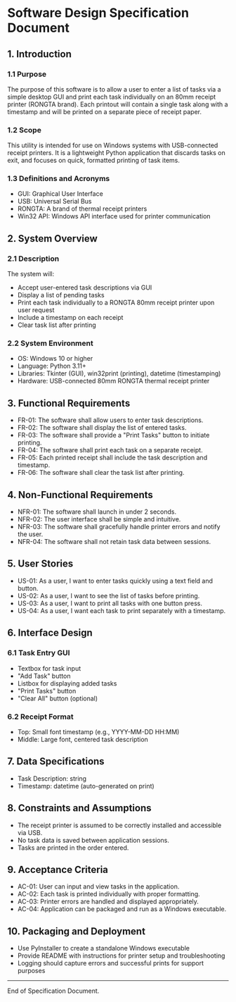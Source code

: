 # Software Design Specification Document

## 1. Introduction

### 1.1 Purpose
The purpose of this software is to allow a user to enter a list of tasks via a simple desktop GUI and print each task individually on an 80mm receipt printer (RONGTA brand). Each printout will contain a single task along with a timestamp and will be printed on a separate piece of receipt paper.

### 1.2 Scope
This utility is intended for use on Windows systems with USB-connected receipt printers. It is a lightweight Python application that discards tasks on exit, and focuses on quick, formatted printing of task items.

### 1.3 Definitions and Acronyms
- GUI: Graphical User Interface
- USB: Universal Serial Bus
- RONGTA: A brand of thermal receipt printers
- Win32 API: Windows API interface used for printer communication

## 2. System Overview

### 2.1 Description
The system will:
- Accept user-entered task descriptions via GUI
- Display a list of pending tasks
- Print each task individually to a RONGTA 80mm receipt printer upon user request
- Include a timestamp on each receipt
- Clear task list after printing

### 2.2 System Environment
- OS: Windows 10 or higher
- Language: Python 3.11+
- Libraries: Tkinter (GUI), win32print (printing), datetime (timestamping)
- Hardware: USB-connected 80mm RONGTA thermal receipt printer

## 3. Functional Requirements
- FR-01: The software shall allow users to enter task descriptions.
- FR-02: The software shall display the list of entered tasks.
- FR-03: The software shall provide a "Print Tasks" button to initiate printing.
- FR-04: The software shall print each task on a separate receipt.
- FR-05: Each printed receipt shall include the task description and timestamp.
- FR-06: The software shall clear the task list after printing.

## 4. Non-Functional Requirements
- NFR-01: The software shall launch in under 2 seconds.
- NFR-02: The user interface shall be simple and intuitive.
- NFR-03: The software shall gracefully handle printer errors and notify the user.
- NFR-04: The software shall not retain task data between sessions.

## 5. User Stories
- US-01: As a user, I want to enter tasks quickly using a text field and button.
- US-02: As a user, I want to see the list of tasks before printing.
- US-03: As a user, I want to print all tasks with one button press.
- US-04: As a user, I want each task to print separately with a timestamp.

## 6. Interface Design

### 6.1 Task Entry GUI
- Textbox for task input
- "Add Task" button
- Listbox for displaying added tasks
- "Print Tasks" button
- "Clear All" button (optional)

### 6.2 Receipt Format
- Top: Small font timestamp (e.g., YYYY-MM-DD HH:MM)
- Middle: Large font, centered task description

## 7. Data Specifications
- Task Description: string
- Timestamp: datetime (auto-generated on print)

## 8. Constraints and Assumptions
- The receipt printer is assumed to be correctly installed and accessible via USB.
- No task data is saved between application sessions.
- Tasks are printed in the order entered.

## 9. Acceptance Criteria
- AC-01: User can input and view tasks in the application.
- AC-02: Each task is printed individually with proper formatting.
- AC-03: Printer errors are handled and displayed appropriately.
- AC-04: Application can be packaged and run as a Windows executable.

## 10. Packaging and Deployment
- Use PyInstaller to create a standalone Windows executable
- Provide README with instructions for printer setup and troubleshooting
- Logging should capture errors and successful prints for support purposes

---

End of Specification Document.

